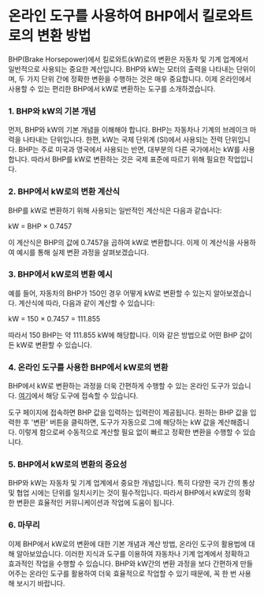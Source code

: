 온라인 도구를 사용하여 BHP에서 킬로와트로의 변환 방법
===============================

BHP(Brake Horsepower)에서 킬로와트(kW)로의 변환은 자동차 및 기계 업계에서 일반적으로 사용되는 중요한 계산입니다. BHP와 kW는 모터의 출력을 나타내는 단위이며, 두 가지 단위 간에 정확한 변환을 수행하는 것은 매우 중요합니다. 이제 온라인에서 사용할 수 있는 편리한 BHP에서 kW로 변환하는 도구를 소개하겠습니다.

### 1. BHP와 kW의 기본 개념

먼저, BHP와 kW의 기본 개념을 이해해야 합니다. BHP는 자동차나 기계의 브레이크 마력을 나타내는 단위입니다. 한편, kW는 국제 단위계 (SI)에서 사용되는 전력 단위입니다. BHP는 주로 미국과 영국에서 사용되는 반면, 대부분의 다른 국가에서는 kW를 사용합니다. 따라서 BHP를 kW로 변환하는 것은 국제 표준에 따르기 위해 필요한 작업입니다.

### 2. BHP에서 kW로의 변환 계산식

BHP를 kW로 변환하기 위해 사용되는 일반적인 계산식은 다음과 같습니다:

kW = BHP × 0.7457

이 계산식은 BHP의 값에 0.7457을 곱하여 kW로 변환합니다. 이제 이 계산식을 사용하여 예시를 통해 실제 변환 과정을 살펴보겠습니다.

### 3. BHP에서 kW로의 변환 예시

예를 들어, 자동차의 BHP가 150인 경우 어떻게 kW로 변환할 수 있는지 알아보겠습니다. 계산식에 따라, 다음과 같이 계산할 수 있습니다:

kW = 150 × 0.7457 = 111.855

따라서 150 BHP는 약 111.855 kW에 해당합니다. 이와 같은 방법으로 어떤 BHP 값이든 kW로 변환할 수 있습니다.

### 4. 온라인 도구를 사용한 BHP에서 kW로의 변환

BHP에서 kW로 변환하는 과정을 더욱 간편하게 수행할 수 있는 온라인 도구가 있습니다. [여기](https://www.onlinecalculatorsfree.com/ko/convert/bhp-to-kilowatts.html)에서 해당 도구에 접속할 수 있습니다.

도구 페이지에 접속하면 BHP 값을 입력하는 입력란이 제공됩니다. 원하는 BHP 값을 입력한 후 '변환' 버튼을 클릭하면, 도구가 자동으로 그에 해당하는 kW 값을 계산해줍니다. 이렇게 함으로써 수동적으로 계산할 필요 없이 빠르고 정확한 변환을 수행할 수 있습니다.

### 5. BHP에서 kW로의 변환의 중요성

BHP와 kW는 자동차 및 기계 업계에서 중요한 개념입니다. 특히 다양한 국가 간의 통상 및 협업 시에는 단위를 일치시키는 것이 필수적입니다. 따라서 BHP에서 kW로의 정확한 변환은 효율적인 커뮤니케이션과 작업에 도움이 됩니다.

### 6. 마무리

이제 BHP에서 kW로의 변환에 대한 기본 개념과 계산 방법, 온라인 도구의 활용법에 대해 알아보았습니다. 이러한 지식과 도구를 이용하여 자동차나 기계 업계에서 정확하고 효과적인 작업을 수행할 수 있습니다. BHP와 kW간의 변환 과정을 보다 간편하게 만들어주는 온라인 도구를 활용하여 더욱 효율적으로 작업할 수 있기 때문에, 꼭 한 번 사용해 보시기 바랍니다.